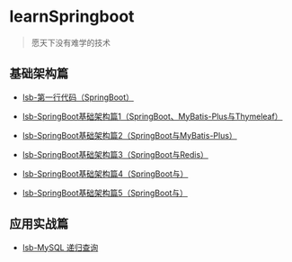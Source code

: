 # learnSpringboot
> 愿天下没有难学的技术

## 基础架构篇 

- [lsb-第一行代码（SpringBoot）](/lsb-helloworld)

- [lsb-SpringBoot基础架构篇1（SpringBoot、MyBatis-Plus与Thymeleaf）](/lsb-crub)

- [lsb-SpringBoot基础架构篇2（SpringBoot与MyBatis-Plus）](/lsb-crub-plus)

- [lsb-SpringBoot基础架构篇3（SpringBoot与Redis）](/lsb-redistest)

- [lsb-SpringBoot基础架构篇4（SpringBoot与）]()

- [lsb-SpringBoot基础架构篇5（SpringBoot与）]()


## 应用实战篇

- [lsb-MySQL 递归查询](/lsb-digui)


